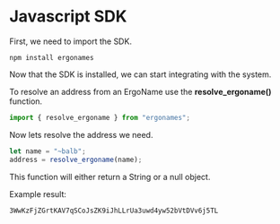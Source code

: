 # Javascript SDK

First, we need to import the SDK.

```
npm install ergonames
```

Now that the SDK is installed, we can start integrating with the system.

To resolve an address from an ErgoName use the **resolve\_ergoname()** function.

```javascript
import { resolve_ergoname } from "ergonames";
```

Now lets resolve the address we need.

```javascript
let name = "~balb";
address = resolve_ergoname(name);
```

This function will either return a String or a null object.

Example result:

```
3WwKzFjZGrtKAV7qSCoJsZK9iJhLLrUa3uwd4yw52bVtDVv6j5TL
```
